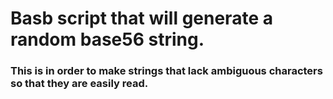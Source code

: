 # Basb script that will generate a random base56 string.

### This is in order to make strings that lack ambiguous characters so that they are easily read.
